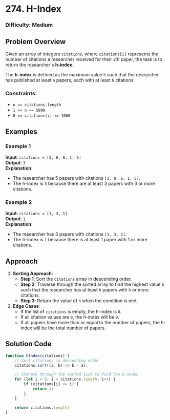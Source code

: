 # 274. H-Index

### Difficulty: Medium

## Problem Overview

Given an array of integers `citations`, where `citations[i]` represents the number of citations a researcher received for their `i`th paper, the task is to return the researcher's **h-index**.

The **h-index** is defined as the maximum value `h` such that the researcher has published at least `h` papers, each with at least `h` citations.

### **Constraints**:

-   `n == citations.length`
-   `1 <= n <= 5000`
-   `0 <= citations[i] <= 1000`

## Examples

### Example 1

**Input**: `citations = [3, 0, 6, 1, 5]`  
**Output**: `3`  
**Explanation**:

-   The researcher has 5 papers with citations `[3, 0, 6, 1, 5]`.
-   The h-index is `3` because there are at least 3 papers with 3 or more citations.

### Example 2

**Input**: `citations = [1, 3, 1]`  
**Output**: `1`  
**Explanation**:

-   The researcher has 3 papers with citations `[1, 3, 1]`.
-   The h-index is `1` because there is at least 1 paper with 1 or more citations.

## Approach

1. **Sorting Approach**:
    - **Step 1**: Sort the `citations` array in descending order.
    - **Step 2**: Traverse through the sorted array to find the highest value `h` such that the researcher has at least `h` papers with `h` or more citations.
    - **Step 3**: Return the value of `h` when the condition is met.
2. **Edge Cases**:
    - If the list of `citations` is empty, the h-index is `0`.
    - If all citation values are `0`, the h-index will be `0`.
    - If all papers have more than or equal to the number of papers, the h-index will be the total number of papers.

## Solution Code

```javascript
function hIndex(citations) {
	// Sort citations in descending order
	citations.sort((a, b) => b - a);

	// Iterate through the sorted list to find the h-index
	for (let i = 0; i < citations.length; i++) {
		if (citations[i] <= i) {
			return i;
		}
	}

	return citations.length;
}
```
